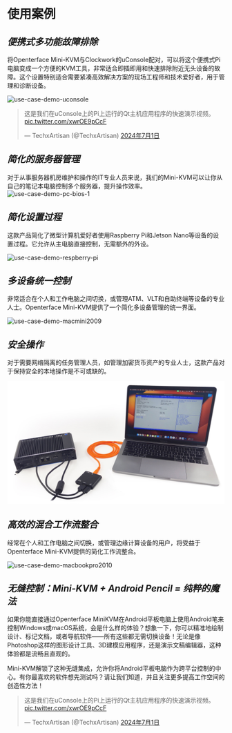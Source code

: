 # 使用案例
## ***便携式多功能故障排除***
将Openterface Mini-KVM与Clockwork的uConsole配对，可以将这个便携式Pi电脑变成一个方便的KVM工具，非常适合即插即用和快速排除附近无头设备的故障。这个设置特别适合需要紧凑高效解决方案的现场工程师和技术爱好者，用于管理和诊断设备。

<img src="https://pbs.twimg.com/media/GRaeGqHa0AA_GMv?format=jpg&name=4096x4096" alt="use-case-demo-uconsole" width="560" height="560">

<blockquote class="twitter-tweet" data-media-max-width="560"><p lang="en" dir="ltr">这是我们在uConsole上的Pi上运行的Qt主机应用程序的快速演示视频。<a href="https://t.co/xwrOE9pCcF">pic.twitter.com/xwrOE9pCcF</a></p>&mdash; TechxArtisan (@TechxArtisan) <a href="https://twitter.com/TechxArtisan/status/1807824199152722019?ref_src=twsrc%5Etfw">2024年7月1日</a></blockquote> <script async src="https://platform.twitter.com/widgets.js" charset="utf-8"></script>

## ***简化的服务器管理***
对于从事服务器机房维护和操作的IT专业人员来说，我们的Mini-KVM可以让你从自己的笔记本电脑控制多个服务器，提升操作效率。
![use-case-demo-pc-bios-1](/images/product/use-case-demo-pc-bios-1.jpg)

## ***简化设置过程***
这款产品简化了微型计算机爱好者使用Raspberry Pi和Jetson Nano等设备的设置过程。它允许从主电脑直接控制，无需额外的外设。

![use-case-demo-respberry-pi](/images/product/use-case-demo-respberry-pi.jpg)

## ***多设备统一控制***
非常适合在个人和工作电脑之间切换，或管理ATM、VLT和自助终端等设备的专业人士。Openterface Mini-KVM提供了一个简化多设备管理的统一界面。

![use-case-demo-macmini2009](/images/product/use-case-demo-macmini2009-3.jpg)

## ***安全操作***
对于需要网络隔离的任务管理人员，如管理加密货币资产的专业人士，这款产品对于保持安全的本地操作是不可或缺的。

![use-case-demo-industrial-pc](images/product/use-case-demo-industrial-pc.jpg)

## ***高效的混合工作流整合***
经常在个人和工作电脑之间切换，或管理边缘计算设备的用户，将受益于Openterface Mini-KVM提供的简化工作流整合。

![use-case-demo-macbookpro2010](/images/product/use-case-demo-macbookpro2010.jpg)

## ***无缝控制：Mini-KVM + Android Pencil = 纯粹的魔法***
如果你能直接通过Openterface MiniKVM在Android平板电脑上使用Android笔来控制Windows或macOS系统，会是什么样的体验？想象一下，你可以精准地绘制设计、标记文档，或者导航软件——所有这些都无需切换设备！无论是像Photoshop这样的图形设计工具、3D建模应用程序，还是演示文稿编辑器，这种体验都是流畅且直观的。

Mini-KVM解锁了这种无缝集成，允许你将Android平板电脑作为跨平台控制的中心。有你最喜欢的软件想先测试吗？请让我们知道，并且关注更多提高工作空间的创造性方法！

<blockquote class="twitter-tweet" data-media-max-width="560"><p lang="en" dir="ltr">这是我们在uConsole上的Pi上运行的Qt主机应用程序的快速演示视频。<a href="https://t.co/xwrOE9pCcF">pic.twitter.com/xwrOE9pCcF</a></p>&mdash; TechxArtisan (@TechxArtisan) <a href="https://twitter.com/TechxArtisan/status/1872660955768946823?ref_src=twsrc%5Etfw">2024年7月1日</a></blockquote> <script async src="https://platform.twitter.com/widgets.js" charset="utf-8"></script>